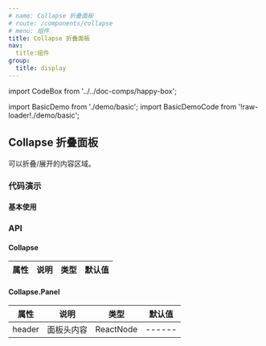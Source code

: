 ```yaml
---
# name: Collapse 折叠面板
# route: /components/collapse
# menu: 组件
title: Collapse 折叠面板
nav:
  title:组件
group:
  title: display
---
```


import CodeBox from '../../doc-comps/happy-box';

import BasicDemo from './demo/basic';
import BasicDemoCode from '!raw-loader!./demo/basic';

## Collapse 折叠面板

可以折叠/展开的内容区域。

### 代码演示

#### 基本使用

<!-- <CodeBox code={BasicDemoCode} title="" desc="">
  <BasicDemo></BasicDemo>
</CodeBox> -->
<code src="./demo/basic.tsx"></code>

### API

#### Collapse
| 属性 | 说明 | 类型 | 默认值 |
| ---- | ---- | ---- | ------ |

#### Collapse.Panel
| 属性 | 说明 | 类型 | 默认值 |
| ---- | ---- | ---- | ------ |
| header | 面板头内容 | ReactNode | ------ |